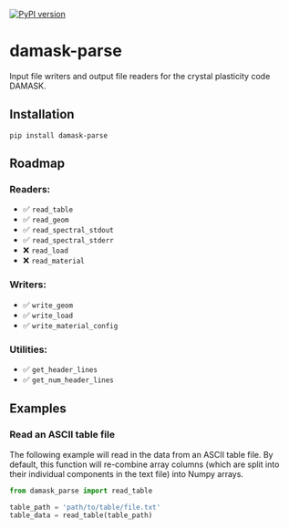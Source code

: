 [![PyPI version](https://badge.fury.io/py/damask-parse.svg)](https://badge.fury.io/py/damask-parse)

# damask-parse
Input file writers and output file readers for the crystal plasticity code DAMASK.

## Installation

`pip install damask-parse`

## Roadmap

### Readers:

- ✅ `read_table`
- ️✅ `read_geom`
- ✅ `read_spectral_stdout`
- ✅ `read_spectral_stderr`
- ❌ `read_load`
- ❌ `read_material`

### Writers:

- ✅ `write_geom`
- ✅ `write_load`
- ✅ `write_material_config`

### Utilities:

- ✅ `get_header_lines`
- ✅ `get_num_header_lines`


## Examples

### Read an ASCII table file

The following example will read in the data from an ASCII table file. By default, this function will re-combine array columns (which are split into their individual components in the text file) into Numpy arrays.

```python
from damask_parse import read_table

table_path = 'path/to/table/file.txt'
table_data = read_table(table_path)

```
